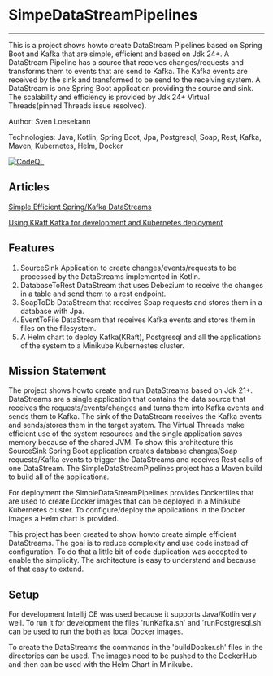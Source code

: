 # SimpeDataStreamPipelines

---

This is a project shows howto create DataStream Pipelines based on Spring Boot and Kafka 
that are simple, efficient and based on Jdk 24+. A DataStream Pipeline has a source that
receives changes/requests and transforms them to events that are send to Kafka. The 
Kafka events are received by the sink and transformed to be send to the receiving
system. A DataStream is one Spring Boot application providing the source and sink.
The scalability and efficiency is provided by Jdk 24+ Virtual Threads(pinned Threads issue resolved).  

Author: Sven Loesekann

Technologies: Java, Kotlin, Spring Boot, Jpa, Postgresql, Soap, Rest, Kafka, Maven,
Kubernetes, Helm, Docker

[![CodeQL](https://github.com/Angular2Guy/SimpleDataStreamPipelines/actions/workflows/codeql.yml/badge.svg)](https://github.com/Angular2Guy/SimpleDataStreamPipelines/actions/workflows/codeql.yml)

## Articles

[Simple Efficient Spring/Kafka DataStreams](https://angular2guy.wordpress.com/2025/02/24/simple-efficient-spring-kafka-datastreams/)

[Using KRaft Kafka for development and Kubernetes deployment](https://angular2guy.wordpress.com/2024/08/17/using-kraft-kafka-for-development-and-kubernetes-deployment/)

## Features

1. SourceSink Application to create changes/events/requests to be processed by the DataStreams implemented in Kotlin.
2. DatabaseToRest DataStream that uses Debezium to receive the changes in a table and send them to a rest endpoint.
3. SoapToDb DataStream that receives Soap requests and stores them in a database with Jpa.
4. EventToFile DataStream that receives Kafka events and stores them in files on the filesystem.
5. A Helm chart to deploy Kafka(KRaft), Postgresql and all the applications of the system to a Minikube Kubernestes cluster.

## Mission Statement

The project shows howto create and run DataStreams based on Jdk 21+. DataStreams are 
a single application that contains the data source that receives the requests/events/changes 
and turns them into Kafka events and sends them to Kafka. The sink of the DataStream 
receives the Kafka events and sends/stores them in the target system. The Virtual Threads 
make efficient use of the system resources and the single application saves memory 
because of the shared JVM. To show this architecture this SourceSink Spring Boot application
creates database changes/Soap requests/Kafka events to trigger the DataStreams and receives 
Rest calls of one DataStream. The SimpleDataStreamPipelines project has a Maven build
to build all of the applications. 

For deployment the SimpleDataStreamPipelines provides Dockerfiles that are used to 
create Docker images that can be deployed in a Minikube Kubernetes cluster. To 
configure/deploy the applications in the Docker images a Helm chart is provided. 

This project has been created to show howto create simple efficient DataStreams. 
The goal is to reduce complexity and use code instead of configuration. To do that a 
little bit of code duplication was accepted to enable the simplicity. The architecture 
is easy to understand and because of that easy to extend. 

## Setup

For development Intellij CE was used because it supports Java/Kotlin very well. 
To run it for development the files 'runKafka.sh' and 'runPostgresql.sh' can be used 
to run the both as local Docker images. 

To create the DataStreams the commands in the 'buildDocker.sh' files in the directories
can be used. The images need to be pushed to the DockerHub and then can be used with the 
Helm Chart in Minikube.